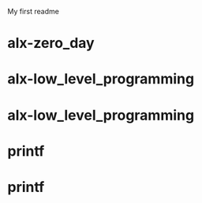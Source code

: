 My first readme
# alx-zero_day
# alx-low_level_programming
# alx-low_level_programming
# printf
# printf
